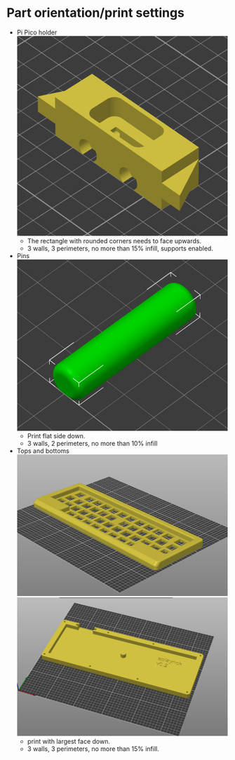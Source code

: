 # Part orientation/print settings
- Pi Pico holder
![pph orientation](/images/pph_orientation.png)
  - The rectangle with rounded corners needs to face upwards.
  - 3 walls, 3 perimeters, no more than 15% infill, supports enabled.
- Pins
![pin orientation](/images/pin_orientation.png)
  - Print flat side down.
  - 3 walls, 2 perimeters, no more than 10% infill
- Tops and bottoms
![top orientation](/images/top_orientation.png)
![bottom orientation](/images/bottom_orientation.png)
  - print with largest face down.
  - 3 walls, 3 perimeters, no more than 15% infill.
